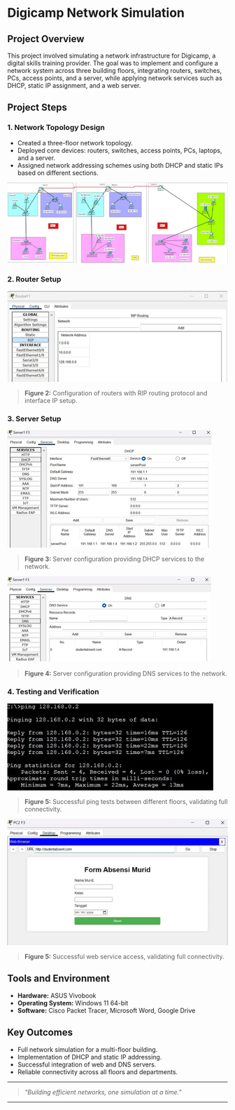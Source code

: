 # Digicamp Network Simulation

## Project Overview
This project involved simulating a network infrastructure for Digicamp, a digital skills training provider. The goal was to implement and configure a network system across three building floors, integrating routers, switches, PCs, access points, and a server, while applying network services such as DHCP, static IP assignment, and a web server.

## Project Steps

### 1. Network Topology Design
- Created a three-floor network topology.
- Deployed core devices: routers, switches, access points, PCs, laptops, and a server.
- Assigned network addressing schemes using both DHCP and static IPs based on different sections.

![Network Topology](ss/network_topology.png)

### 2. Router Setup
![Router CLI Setup](ss/router_setup.png)
> **Figure 2:** Configuration of routers with RIP routing protocol and interface IP setup.

### 3. Server Setup
![Server DHCP and DNS Setup](ss/DHCP_server_setup.png)
> **Figure 3:** Server configuration providing DHCP services to the network.


![Server DHCP and DNS Setup](ss/DNS_server_setup.png)
> **Figure 4:** Server configuration providing DNS services to the network.

### 4. Testing and Verification
![Ping Tests](ss/ping_test.png)
> **Figure 5:** Successful ping tests between different floors, validating full connectivity.


![Web Service](ss/web_service.png)
> **Figure 5:** Successful web service access, validating full connectivity.

## Tools and Environment
- **Hardware:** ASUS Vivobook
- **Operating System:** Windows 11 64-bit
- **Software:** Cisco Packet Tracer, Microsoft Word, Google Drive

## Key Outcomes
- Full network simulation for a multi-floor building.
- Implementation of DHCP and static IP addressing.
- Successful integration of web and DNS servers.
- Reliable connectivity across all floors and departments.

---

> _"Building efficient networks, one simulation at a time."_

---
